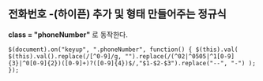 ## 전화번호 -(하이픈) 추가 및 형태 만들어주는 정규식
**class = "phoneNumber"** 로 동작한다.
```
$(document).on("keyup", ".phoneNumber", function() { $(this).val( $(this).val().replace(/[^0-9]/g, "").replace(/(^02|^0505|^1[0-9]{3}|^0[0-9]{2})([0-9]+)?([0-9]{4})$/,"$1-$2-$3").replace("--", "-") ); });
```
